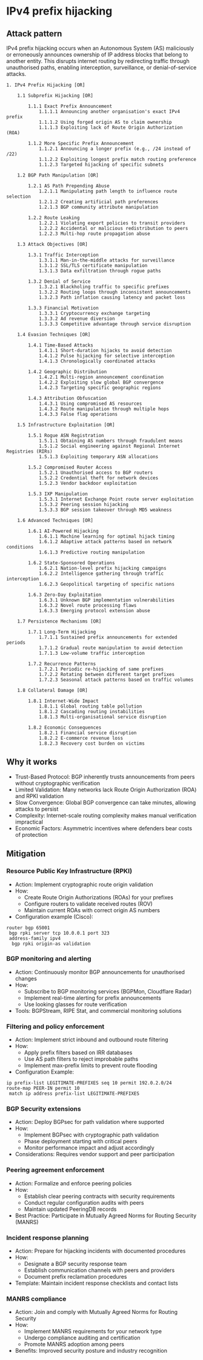 # IPv4 prefix hijacking

## Attack pattern

IPv4 prefix hijacking occurs when an Autonomous System (AS) maliciously or erroneously announces ownership of IP 
address blocks that belong to another entity. This disrupts internet routing by redirecting traffic through 
unauthorised paths, enabling interception, surveillance, or denial-of-service attacks.

```text
1. IPv4 Prefix Hijacking [OR]

    1.1 Subprefix Hijacking [OR]
    
        1.1.1 Exact Prefix Announcement
            1.1.1.1 Announcing another organisation's exact IPv4 prefix
            1.1.1.2 Using forged origin AS to claim ownership
            1.1.1.3 Exploiting lack of Route Origin Authorization (ROA)
            
        1.1.2 More Specific Prefix Announcement
            1.1.2.1 Announcing a longer prefix (e.g., /24 instead of /22)
            1.1.2.2 Exploiting longest prefix match routing preference
            1.1.2.3 Targeted hijacking of specific subnets
            
    1.2 BGP Path Manipulation [OR]
    
        1.2.1 AS Path Prepending Abuse
            1.2.1.1 Manipulating path length to influence route selection
            1.2.1.2 Creating artificial path preferences
            1.2.1.3 BGP community attribute manipulation
            
        1.2.2 Route Leaking
            1.2.2.1 Violating export policies to transit providers
            1.2.2.2 Accidental or malicious redistribution to peers
            1.2.2.3 Multi-hop route propagation abuse
            
    1.3 Attack Objectives [OR]
    
        1.3.1 Traffic Interception
            1.3.1.1 Man-in-the-middle attacks for surveillance
            1.3.1.2 SSL/TLS certificate manipulation
            1.3.1.3 Data exfiltration through rogue paths
            
        1.3.2 Denial of Service
            1.3.2.1 Blackholing traffic to specific prefixes
            1.3.2.2 Routing loops through inconsistent announcements
            1.3.2.3 Path inflation causing latency and packet loss
            
        1.3.3 Financial Motivation
            1.3.3.1 Cryptocurrency exchange targeting
            1.3.3.2 Ad revenue diversion
            1.3.3.3 Competitive advantage through service disruption
            
    1.4 Evasion Techniques [OR]
    
        1.4.1 Time-Based Attacks
            1.4.1.1 Short-duration hijacks to avoid detection
            1.4.1.2 Pulse hijacking for selective interception
            1.4.1.3 Chronologically coordinated attacks
            
        1.4.2 Geographic Distribution
            1.4.2.1 Multi-region announcement coordination
            1.4.2.2 Exploiting slow global BGP convergence
            1.4.2.3 Targeting specific geographic regions
            
        1.4.3 Attribution Obfuscation
            1.4.3.1 Using compromised AS resources
            1.4.3.2 Route manipulation through multiple hops
            1.4.3.3 False flag operations
            
    1.5 Infrastructure Exploitation [OR]
    
        1.5.1 Rogue ASN Registration
            1.5.1.1 Obtaining AS numbers through fraudulent means
            1.5.1.2 Social engineering against Regional Internet Registries (RIRs)
            1.5.1.3 Exploiting temporary ASN allocations
            
        1.5.2 Compromised Router Access
            1.5.2.1 Unauthorised access to BGP routers
            1.5.2.2 Credential theft for network devices
            1.5.2.3 Vendor backdoor exploitation
            
        1.5.3 IXP Manipulation
            1.5.3.1 Internet Exchange Point route server exploitation
            1.5.3.2 Peering session hijacking
            1.5.3.3 BGP session takeover through MD5 weakness
            
    1.6 Advanced Techniques [OR]
    
        1.6.1 AI-Powered Hijacking
            1.6.1.1 Machine learning for optimal hijack timing
            1.6.1.2 Adaptive attack patterns based on network conditions
            1.6.1.3 Predictive routing manipulation
            
        1.6.2 State-Sponsored Operations
            1.6.2.1 Nation-level prefix hijacking campaigns
            1.6.2.2 Intelligence gathering through traffic interception
            1.6.2.3 Geopolitical targeting of specific nations
            
        1.6.3 Zero-Day Exploitation
            1.6.3.1 Unknown BGP implementation vulnerabilities
            1.6.3.2 Novel route processing flaws
            1.6.3.3 Emerging protocol extension abuse
            
    1.7 Persistence Mechanisms [OR]
    
        1.7.1 Long-Term Hijacking
            1.7.1.1 Sustained prefix announcements for extended periods
            1.7.1.2 Gradual route manipulation to avoid detection
            1.7.1.3 Low-volume traffic interception
            
        1.7.2 Recurrence Patterns
            1.7.2.1 Periodic re-hijacking of same prefixes
            1.7.2.2 Rotating between different target prefixes
            1.7.2.3 Seasonal attack patterns based on traffic volumes
            
    1.8 Collateral Damage [OR]
    
        1.8.1 Internet-Wide Impact
            1.8.1.1 Global routing table pollution
            1.8.1.2 Cascading routing instabilities
            1.8.1.3 Multi-organisational service disruption
            
        1.8.2 Economic Consequences
            1.8.2.1 Financial service disruption
            1.8.2.2 E-commerce revenue loss
            1.8.2.3 Recovery cost burden on victims
```

## Why it works

-   Trust-Based Protocol: BGP inherently trusts announcements from peers without cryptographic verification
-   Limited Validation: Many networks lack Route Origin Authorization (ROA) and RPKI validation
-   Slow Convergence: Global BGP convergence can take minutes, allowing attacks to persist
-   Complexity: Internet-scale routing complexity makes manual verification impractical
-   Economic Factors: Asymmetric incentives where defenders bear costs of protection

## Mitigation

### Resource Public Key Infrastructure (RPKI)
-   Action: Implement cryptographic route origin validation
-   How:
    -   Create Route Origin Authorizations (ROAs) for your prefixes
    -   Configure routers to validate received routes (ROV)
    -   Maintain current ROAs with correct origin AS numbers
-   Configuration example (Cisco):

```text
router bgp 65001
 bgp rpki server tcp 10.0.0.1 port 323
 address-family ipv4
  bgp rpki origin-as validation
```

### BGP monitoring and alerting
-   Action: Continuously monitor BGP announcements for unauthorised changes
-   How:
    -   Subscribe to BGP monitoring services (BGPMon, Cloudflare Radar)
    -   Implement real-time alerting for prefix announcements
    -   Use looking glasses for route verification
-   Tools: BGPStream, RIPE Stat, and commercial monitoring solutions

### Filtering and policy enforcement
-   Action: Implement strict inbound and outbound route filtering
-   How:
    -   Apply prefix filters based on IRR databases
    -   Use AS path filters to reject improbable paths
    -   Implement max-prefix limits to prevent route flooding
-   Configuration Example:

```text
ip prefix-list LEGITIMATE-PREFIXES seq 10 permit 192.0.2.0/24
route-map PEER-IN permit 10
 match ip address prefix-list LEGITIMATE-PREFIXES
```

### BGP Security extensions
-   Action: Deploy BGPsec for path validation where supported
-   How:
    -   Implement BGPsec with cryptographic path validation
    -   Phase deployment starting with critical peers
    -   Monitor performance impact and adjust accordingly
-   Considerations: Requires vendor support and peer participation

### Peering agreement enforcement
-   Action: Formalize and enforce peering policies
-   How:
    -   Establish clear peering contracts with security requirements
    -   Conduct regular configuration audits with peers
    -   Maintain updated PeeringDB records
-   Best Practice: Participate in Mutually Agreed Norms for Routing Security (MANRS)

### Incident response planning
-   Action: Prepare for hijacking incidents with documented procedures
-   How:
    -   Designate a BGP security response team
    -   Establish communication channels with peers and providers
    -   Document prefix reclamation procedures
-   Template: Maintain incident response checklists and contact lists

### MANRS compliance
-   Action: Join and comply with Mutually Agreed Norms for Routing Security
-   How:
    -   Implement MANRS requirements for your network type
    -   Undergo compliance auditing and certification
    -   Promote MANRS adoption among peers
-   Benefits: Improved security posture and industry recognition
